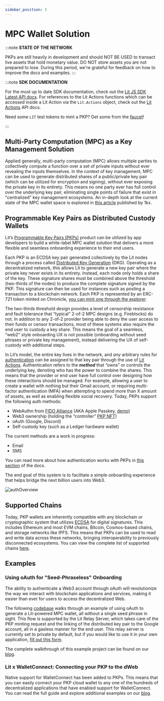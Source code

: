 ```yaml
---
sidebar_position: 3
---
```


# MPC Wallet Solution

:::note
**STATE OF THE NETWORK**

PKPs are still heavily in development and should NOT BE USED to transact live assets that hold monetary value. DO NOT store assets you are not prepared to lose. During this period, we're grateful for feedback on how to improve the docs and examples.
:::

:::note
**SDK DOCUMENTATION**

For the most up to date SDK documentation, check out the [Lit JS SDK Latest API docs](https://js-sdk.litprotocol.com/). For references to the Lit Actions functions which can be accessed inside a Lit Action via the `Lit.Actions` object, check out the [Lit Actions](http://actions-docs.litprotocol.com/) API docs.

Need some `LIT` test tokens to mint a PKP? Get some from the [faucet](https://faucet.litprotocol.com/)!

:::

## Multi-Party Computation (MPC) as a Key Management Solution

Applied generally, multi-party computation (MPC) allows multiple parties to collectively compute a function over a set of private inputs without ever revealing the inputs themselves. In the context of key management, MPC can be used to generate distributed shares of a public/private key pair (which can be utilized for encryption and signing), without ever exposing the private key in its entirety. This means no one party ever has full control over the underlying key pair, eliminating single points of failure that exist in "centralized" key management ecosystems. An in-depth look at the current state of the MPC wallet space is explored in [this article](https://medium.com/1kxnetwork/wallets-91c7c3457578) published by 1kx.

## Programmable Key Pairs as Distributed Custody Wallets

Lit’s [Programmable Key Pairs (PKPs)](../pkp/intro) product can be utilized by app developers to build a white-label MPC wallet solution that delivers a more flexible and seamless onboarding experience to their end users. 

Each PKP is an ECDSA key pair generated collectively by the Lit nodes through a process called [Distributed Key Generation](../resources/how-it-works#threshold-cryptography) (DKG). Operating as a decentralized network, this allows Lit to generate a new key pair where the private key never exists in its entirety. Instead, each node only holds a share of the key. These signature shares must be combined above the threshold (two-thirds of the nodes) to produce the complete signature signed by the PKP. This signature can then be used for instances such as posting a transaction to a blockchain network. Each PKP is represented by an ERC-721 token minted on Chronicle, [you can mint one through the explorer](https://explorer.litprotocol.com/pkps).

The two-thirds threshold design provides a level of censorship resistance and fault tolerance that “typical” 2-of-2 MPC designs (e.g. Fireblocks) do not. In addition to any 2-of-2 provider being able to deny the user access to their funds or censor transactions, most of these systems also require the end user to custody a key share. This means the goal of a seamless, “web2” style onboarding UX is not possible (onboarding without seed phrases or private key management), instead delivering the UX of self-custody with additional steps.

In Lit’s model, the entire key lives in the network, and *any* arbitrary rules for [authentication](../pkp/auth-helpers) can be assigned to that key pair through the use of [Lit Actions](../lit-actions/intro). Authentication refers to the *****method***** that “owns” or controls the underlying key, denoting who has the power to combine the shares. This means that the provider or end user have full control over designing how these interactions should be managed. For example, allowing a user to create a wallet with nothing but their Gmail account, or requiring multi-factor authentication (MFA) when attempting to spend more than X amount of assets, as well as enabling flexible social recovery. Today, PKPs support the following auth methods:

- WebAuthn from [FIDO Alliance](https://fidoalliance.org/fido2-2/fido2-web-authentication-webauthn/) (AKA Apple Passkey, [demo](http://getlit.dev/demo))
- Web3 ownership (holding the “controller” [PKP NFT](https://explorer.litprotocol.com/mint-pkp))
- oAuth (Google, Discord)
- Self-custody key (such as a Ledger hardware wallet)

The current methods are a work in progress:

- Email
- SMS

You can read more about how authentication works with PKPs in [this section](../pkp/auth-helpers) of the docs.

The end goal of this system is to facilitate a simple onboarding experience that helps bridge the next billion users into Web3.

![authOverview](/img/authOverview.png)

## Supported Chains

Today, PKP wallets are inherently compatible with any blockchain or cryptographic system that utilizes [ECDSA](https://blog.cloudflare.com/ecdsa-the-digital-signature-algorithm-of-a-better-internet/) for digital signatures. This includes Ethereum and most EVM chains, Bitcoin, Cosmos-based chains, and storage networks like IPFS. This means that PKPs can be used to read and write data across these networks, bringing interoperability to previously disconnected ecosystems. You can view the complete list of supported chains [here](../resources/supported-chains#programmable-key-pairs).

## Examples

### Using oAuth for "Seed-Phraseless" Onboarding

The ability to authenticate a Web3 account through oAuth will revolutionize the way we interact with blockchain applications and services, making it easier than ever for users to access the decentralized Web.

The following [codebase](https://github.com/LIT-Protocol/oauth-pkp-signup-example) walks through an example of using oAuth to generate a Lit-powered MPC wallet, all without a single seed phrase in sight. This flow is supported by the Lit Relay Server, which takes care of the PKP minting request and the linking of the distributed key pair to the Google account, all in a gasless manner for the end user. This relay server is currently set to private by default, but if you would like to use it in your own application, [fill out this form](https://forms.gle/osJfmRR2PuZ46Xf98).

The complete walkthrough of this example project can be found on our [blog](https://spark.litprotocol.com/wallet-abstraction-with-google-oauth/).

### Lit x WalletConnect: Connecting your PKP to the dWeb

Native support for WalletConnect has been added to PKPs. This means that you can easily connect your PKP cloud wallet to any one of the hundreds of decentralized applications that have enabled support for WalletConnect. You can read the full guide and explore additional examples on our [blog](https://spark.litprotocol.com/connecting-lit-pkps-with-dapps/).
